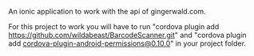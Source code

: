 An ionic application to work with the api of gingerwald.com.

For this project to work you will have to run "cordova plugin add https://github.com/wildabeast/BarcodeScanner.git" and "cordova plugin add cordova-plugin-android-permissions@0.10.0" in your project folder.
